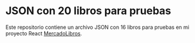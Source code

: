 # JSON con 20 libros para pruebas

Este repositorio contiene un archivo JSON con 16 libros para pruebas en mi proyecto React [MercadoLibros](https://github.com/agusbattista/mercadolibros-react).
